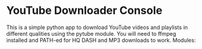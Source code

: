 # YouTube Downloader Console
This is a simple python app to download YouTube videos and playlists in different qualities using the pytube module.
You will need to ffmpeg installed and PATH-ed for HQ DASH and MP3 downloads to work.
Modules:
